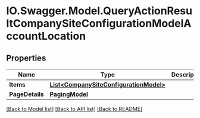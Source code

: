# IO.Swagger.Model.QueryActionResultCompanySiteConfigurationModelAccountLocation
## Properties

Name | Type | Description | Notes
------------ | ------------- | ------------- | -------------
**Items** | [**List&lt;CompanySiteConfigurationModel&gt;**](CompanySiteConfigurationModel.md) |  | [optional] 
**PageDetails** | [**PagingModel**](PagingModel.md) |  | [optional] 

[[Back to Model list]](../README.md#documentation-for-models) [[Back to API list]](../README.md#documentation-for-api-endpoints) [[Back to README]](../README.md)

